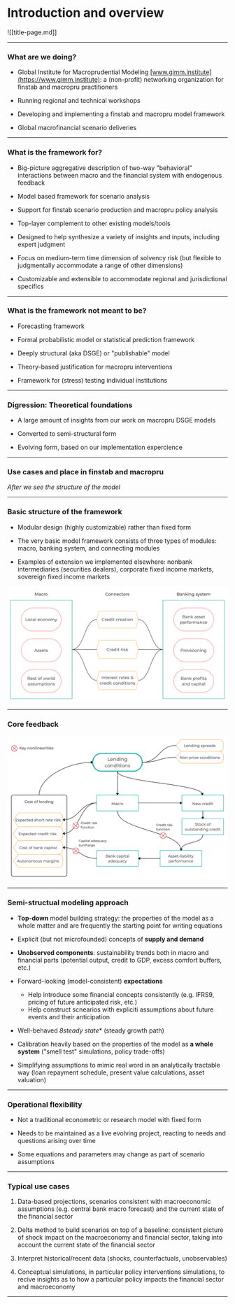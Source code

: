 
# Introduction and overview

![[title-page.md]]


--------------------------------------------------------------------------------

### What are we doing?

* Global Institute for Macroprudential Modeling [www.gimm.institute](https://www.gimm.institute): a
  (non-profit) networking organization for finstab and macropru
  practitioners

* Running regional and technical workshops

* Developing and implementing a finstab and macropru model framework

* Global macrofinancial scenario deliveries

--------------------------------------------------------------------------------


### What is the framework for?

* Big-picture aggregative description of two-way "behavioral" interactions between macro
  and the financial system with endogenous feedback

* Model based framework for scenario analysis

* Support for finstab scenario production and macropru policy analysis

* Top-layer complement to other existing models/tools

* Designed to help synthesize a variety of insights and inputs, including
  expert judgment

* Focus on medium-term time dimension of solvency risk (but flexible to
  judgmentally accommodate a range of other dimensions)

* Customizable and extensible to accommodate regional and jurisdictional
  specifics


--------------------------------------------------------------------------------

### What is the framework **not** meant to be?

* Forecasting framework 

* Formal probabilistic model or statistical prediction framework

* Deeply structural (aka DSGE) or "publishable" model

* Theory-based justification for macropru interventions

* Framework for (stress) testing individual institutions


--------------------------------------------------------------------------------

### Digression: Theoretical foundations

* A large amount of insights from our work on macropru DSGE models 

* Converted to semi-structural form

* Evolving form, based on our implementation expercience


--------------------------------------------------------------------------------


### Use cases and place in finstab and macropru

*After we see the structure of the model*


--------------------------------------------------------------------------------

### Basic structure of the framework

* Modular design (highly customizable) rather than fixed form

* The very basic model framework consists of three types of modules: macro,
  banking system, and connecting modules

* Examples of extension we implemented elsewhere: nonbank intermediaries (securities
  dealers), corporate fixed income markets, sovereign fixed income markets


![Model structure](model-structure.png)


--------------------------------------------------------------------------------

### Core feedback

![Core feedback](feedback.png)

--------------------------------------------------------------------------------

### Semi-structual modeling approach 

* **Top-down** model building strategy: the properties of the model as a whole
  matter and are frequently the starting point for writing equations

* Explicit (but not microfounded) concepts of **supply and demand**

* **Unobserved components**: sustainability trends both in macro and
  financial parts (potential output, credit to GDP, excess comfort buffers,
  etc.)

* Forward-looking (model-consistent) **expectations**
  * Help introduce some financial concepts consistently (e.g. IFRS9, pricing of future anticipated risk, etc.)
  * Help construct scnearios with expliciti assumptions about future events and their anticipation

* Well-behaved *8steady state** (steady growth path)

* Calibration heavily based on the properties of the model as **a whole
  system** ("smell test" simulations, policy trade-offs)

* Simplifying assumptions to mimic real word in an analytically tractable
  way (loan repayment schedule, present value calculations, asset valuation)


--------------------------------------------------------------------------------

### Operational flexibility

* Not a traditional econometric or research model with fixed form

* Needs to be maintained as a live evolving project, reacting to needs and
  questions arising over time

* Some equations and parameters may change as part of scenario assumptions


--------------------------------------------------------------------------------


### Typical use cases

1. Data-based projections, scenarios consistent with macroeconomic
   assumptions (e.g. central bank macro forecast) and the current state of
   the financial sector

1. Delta method to build scenarios on top of a baseline: consistent picture
   of shock impact on the macroeconomy and financial sector, taking into
   account the current state of the financial sector

1. Interpret historical/recent data (shocks, counterfactuals,
   unobservables)

1. Conceptual simulations, in particular policy interventions simulations,
   to recive insights as to how a particular policy impacts the financial
   sector and macroeconomy


--------------------------------------------------------------------------------

